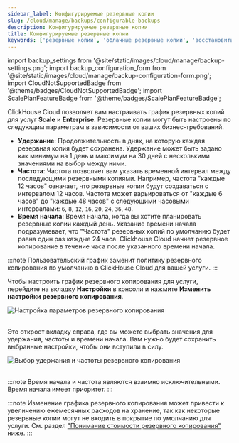 ```yaml
---
sidebar_label: Конфигурируемые резервные копии
slug: /cloud/manage/backups/configurable-backups
description: Конфигурируемые резервные копии
title: Конфигурируемые резервные копии
keywords: ['резервные копии', 'облачные резервные копии', 'восстановить']
---
```


import backup_settings from '@site/static/images/cloud/manage/backup-settings.png';
import backup_configuration_form from '@site/static/images/cloud/manage/backup-configuration-form.png';
import CloudNotSupportedBadge from '@theme/badges/CloudNotSupportedBadge';
import ScalePlanFeatureBadge from '@theme/badges/ScalePlanFeatureBadge';

<ScalePlanFeatureBadge feature="Конфигурируемые резервные копии" linking_verb_are="True"/>

ClickHouse Cloud позволяет вам настраивать график резервных копий для услуг **Scale** и **Enterprise**. Резервные копии могут быть настроены по следующим параметрам в зависимости от ваших бизнес-требований.

- **Удержание**: Продолжительность в днях, на которую каждая резервная копия будет сохранена. Удержание может быть задано как минимум на 1 день и максимум на 30 дней с несколькими значениями на выбор между ними.
- **Частота**: Частота позволяет вам указать временной интервал между последующими резервными копиями. Например, частота "каждые 12 часов" означает, что резервные копии будут создаваться с интервалом 12 часов. Частота может варьироваться от "каждые 6 часов" до "каждые 48 часов" с следующими часовыми интервалами: `6`, `8`, `12`, `16`, `20`, `24`, `36`, `48`.
- **Время начала**: Время начала, когда вы хотите планировать резервные копии каждый день. Указание времени начала подразумевает, что "Частота" резервных копий по умолчанию будет равна один раз каждые 24 часа. Clickhouse Cloud начнет резервное копирование в течение часа после указанного времени начала.

:::note
Пользовательский график заменит политику резервного копирования по умолчанию в ClickHouse Cloud для вашей услуги.
:::

Чтобы настроить график резервного копирования для услуги, перейдите на вкладку **Настройки** в консоли и нажмите **Изменить настройки резервного копирования**.

<div class="eighty-percent">
    <img src={backup_settings}
        alt="Настройка параметров резервного копирования"
        class="image"
    />
</div>
<br/>

Это откроет вкладку справа, где вы можете выбрать значения для удержания, частоты и времени начала. Вам нужно будет сохранить выбранные настройки, чтобы они вступили в силу.

<div class="eighty-percent">
    <img src={backup_configuration_form}
        alt="Выбор удержания и частоты резервного копирования"
        class="image"
    />
</div>
<br/>

:::note
Время начала и частота являются взаимно исключительными. Время начала имеет приоритет.
:::

:::note
Изменение графика резервного копирования может привести к увеличению ежемесячных расходов на хранение, так как некоторые резервные копии могут не входить в покрытие по умолчанию для услуги. См. раздел ["Понимание стоимости резервного копирования"](./overview.md/#understanding-backup-cost) ниже.
:::

